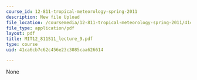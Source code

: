 ```yaml
---
course_id: 12-811-tropical-meteorology-spring-2011
description: New file Upload
file_location: /coursemedia/12-811-tropical-meteorology-spring-2011/41ca6cb7c62c456e23c3085caa626614_MIT12_811S11_lecture_9.pdf
file_type: application/pdf
layout: pdf
title: MIT12_811S11_lecture_9.pdf
type: course
uid: 41ca6cb7c62c456e23c3085caa626614

---
```

None
